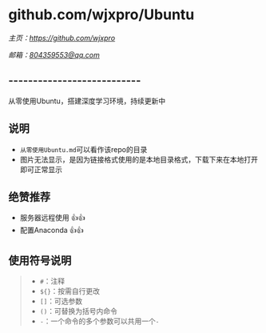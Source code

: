 # **github.com/wjxpro/Ubuntu**
*主页：https://github.com/wjxpro*

*邮箱：804359553@qq.com*

## ---------------------------
从零使用Ubuntu，搭建深度学习环境，持续更新中

## 说明
+ `从零使用Ubuntu.md`可以看作该repo的目录
+ 图片无法显示，是因为链接格式使用的是本地目录格式，下载下来在本地打开即可正常显示

## 绝赞推荐
+ 服务器远程使用 👍👍
+ 配置Anaconda 👍👍

## 使用符号说明
> + `#`：注释  
> + `${}`：按需自行更改  
> + `[]`：可选参数  
> + `()`：可替换为括号内命令  
> + `-`：一个命令的多个参数可以共用一个`-`